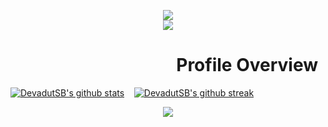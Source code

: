 
<p align="center"> 
 <img src="https://komarev.com/ghpvc/?username=DevadutSB"><br>
<img src="https://github-profile-trophy.vercel.app/?username=DevadutSB&theme=discord&&row=2&column=3">
</p>

# &nbsp;&nbsp;&nbsp;&nbsp;&nbsp;&nbsp;&nbsp;&nbsp;&nbsp;&nbsp;&nbsp;&nbsp;&nbsp;&nbsp;&nbsp;&nbsp;&nbsp;&nbsp;&nbsp;&nbsp;&nbsp;&nbsp;&nbsp;&nbsp;&nbsp;&nbsp;&nbsp;&nbsp;&nbsp;&nbsp;&nbsp;&nbsp;&nbsp;&nbsp;&nbsp;&nbsp;&nbsp;&nbsp;&nbsp; Profile Overview
[![DevadutSB's github stats](https://github-readme-stats.vercel.app/api?username=DevadutSB&theme=blue-green)](https://github.com/anuraghazra/github-readme-stats) &nbsp;&nbsp;     [![DevadutSB's github streak](https://github-readme-streak-stats.herokuapp.com/?user=DevadutSB&theme=blue-green)](https://github.com/DenverCoder1/github-readme-streak-stats)

<p align="center"> 
<img src="https://github-readme-stats.vercel.app/api/top-langs/?username=DevadutSB&theme=highcontrast">
</p>
